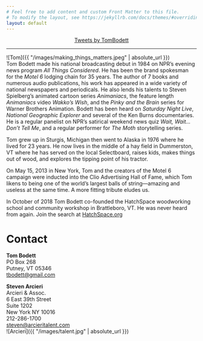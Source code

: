 ```yaml
---
# Feel free to add content and custom Front Matter to this file.
# To modify the layout, see https://jekyllrb.com/docs/themes/#overriding-theme-defaults
layout: default
---
```

<div class="jekyll-twitter-plugin" align="center"><a class="twitter-timeline"  data-height="800" data-chrome="nofooter" href="https://twitter.com/TomBodett?ref_src=twsrc%5Etfw">Tweets by TomBodett</a>
<script async="" src="https://platform.twitter.com/widgets.js" charset="utf-8"></script>
</div>

* * *
![Tom]({{ "/images/making_things_matters.jpeg" | absolute_url }})  
Tom Bodett made his national broadcasting debut in 1984 on NPR’s evening news program *All Things Considered*. He has been the brand spokesman for the *Motel 6* lodging chain for 35 years. The author of 7 books and numerous audio publications, his work has appeared in a wide variety of national newspapers and periodicals. He also lends his talents to Steven Spielberg’s animated cartoon series *Animaniacs*, the feature length *Animaniacs* video *Wakko’s Wish*, and the *Pinky and the Brain* series for Warner Brothers Animation. Bodett has been heard on *Saturday Night Live*, *National Geographic Explorer* and several of the Ken Burns documentaries. He is a regular panelist on NPR’s satirical weekend news quiz *Wait, Wait…Don’t Tell Me*, and a regular performer for *The Moth* storytelling series.  
  
Tom grew up in Sturgis, Michigan then went to Alaska in 1976 where he lived for 23 years. He now lives in the middle of a hay field in Dummerston, VT where he has served on the local Selectboard, raises kids, makes things out of wood, and explores the tipping point of his tractor.  
  
On May 15, 2013 in New York, Tom and the creators of the Motel 6 campaign were inducted into the Clio Advertising Hall of Fame, which Tom likens to being one of the world’s largest balls of string—amazing and useless at the same time. A more fitting tribute eludes us.  
  
In October of 2018 Tom Bodett co-founded the HatchSpace woodworking school and community workshop in Brattleboro, VT. He was never heard from again. Join the search at [HatchSpace.org](https://hatchspace.org/)
  
# Contact  
**Tom Bodett**  
PO Box 268  
Putney, VT 05346  
[tbodett@gmail.com](mailto:tbodett@gmail.com)

**Steven Arcieri**  
Arcieri & Assoc.  
6 East 39th Street  
Suite 1202  
New York NY 10016  
212-286-1700  
[steven@arcieritalent.com](mailto:steven@arcieritalent.com)  
![Arcieri]({{ "/images/talent.jpg" | absolute_url }})  
